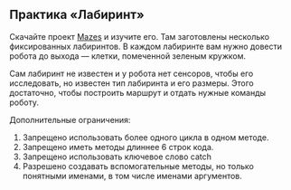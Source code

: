## Практика «Лабиринт» 
Скачайте проект [Mazes](https://ulearn.me/Exercise/StudentZip?courseId=BasicProgramming&slideId=6dd79ed2-2d6e-487f-88dc-7414a15600fa) 
и изучите его. Там заготовлены несколько фиксированных лабиринтов. В каждом лабиринте вам нужно довести робота до выхода — клетки, 
помеченной зеленым кружком.

Сам лабиринт не известен и у робота нет сенсоров, чтобы его исследовать, но известен тип лабиринта и его размеры. Этого достаточно, чтобы построить маршрут и отдать нужные команды роботу.

Дополнительные ограничения:

1) Запрещено использовать более одного цикла в одном методе.
2) Запрещено иметь методы длиннее 6 строк кода.
3) Запрещено использовать ключевое слово catch
4) Разрешено создавать вспомогательные методы, но только понятными именами, в том числе именами аргументов.
